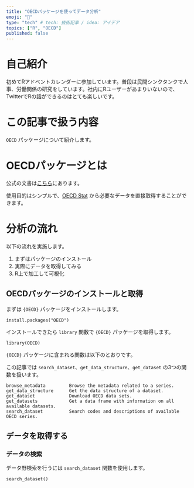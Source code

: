 ```yaml
---
title: "OECDパッケージを使ってデータ分析"
emoji: "🤖"
type: "tech" # tech: 技術記事 / idea: アイデア
topics: ["R", "OECD"]
published: false
---
```


# 自己紹介

初めてRアドベントカレンダーに参加しています。普段は民間シンクタンクで人事、労働関係の研究をしています。社内にRユーザーがあまりいないので、TwitterでRの話ができるのはとても楽しいです。

# この記事で扱う内容

`OECD` パッケージについて紹介します。

# OECDパッケージとは

公式の文書は[こちら](https://cran.r-project.org/web/packages/OECD/OECD.pdf)にあります。

使用目的はシンプルで、[OECD Stat](https://stats.oecd.org/) から必要なデータを直接取得することができます。

# 分析の流れ

以下の流れを実施します。

1.  まずはパッケージのインストール
2.  実際にデータを取得してみる
3.  R上で加工して可視化

## OECDパッケージのインストールと取得

まずは `{OECD}` パッケージをインストールします。

```{r}
install.packages("OECD")
```

インストールできたら `library` 関数で `{OECD}` パッケージを取得します。

```{r}
library(OECD)
```

`{OECD}` パッケージに含まれる関数は以下のとおりです。

この記事では `search_dataset`、`get_data_structure`、`get_dataset` の3つの関数を扱います。

    browse_metadata         Browse the metadata related to a series.
    get_data_structure      Get the data structure of a dataset.
    get_dataset             Download OECD data sets.
    get_datasets            Get a data frame with information on all available datasets.
    search_dataset          Search codes and descriptions of available OECD series.

## データを取得する

### データの検索

データ野検索を行うには `search_dataset` 関数を使用します。

```{r}
search_dataset()
```
